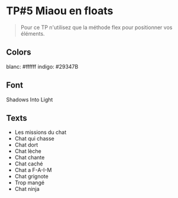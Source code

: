 # TP#5 Miaou en floats

> Pour ce TP n'utilisez que la méthode flex pour positionner vos éléments.

## Colors

blanc: #ffffff
indigo: #29347B

## Font

Shadows Into Light

## Texts

- Les missions du chat
- Chat qui chasse
- Chat dort
- Chat lèche
- Chat chante
- Chat caché
- Chat a F-A-I-M
- Chat grignote
- Trop mangé
- Chat ninja
